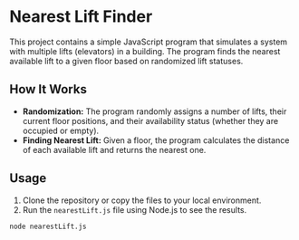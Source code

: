 # Nearest Lift Finder

This project contains a simple JavaScript program that simulates a system with multiple lifts (elevators) in a building. The program finds the nearest available lift to a given floor based on randomized lift statuses.

## How It Works

- **Randomization:** The program randomly assigns a number of lifts, their current floor positions, and their availability status (whether they are occupied or empty).
- **Finding Nearest Lift:** Given a floor, the program calculates the distance of each available lift and returns the nearest one.

## Usage

1. Clone the repository or copy the files to your local environment.
2. Run the `nearestLift.js` file using Node.js to see the results.

```bash
node nearestLift.js
